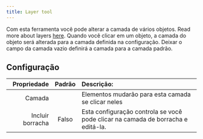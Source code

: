 ```yaml
---
title: Layer tool
---
```


Com esta ferramenta você pode alterar a camada de vários objetos. Read more about layers [here](../layers.md).
Quando você clicar em um objeto, a camada do objeto será alterada para a camada definida na configuração. Deixar o campo da camada vazio definirá a camada para a camada padrão.

## Configuração

|      Propriedade | Padrão | Descrição:                                                                       |
| ---------------: | :----: | :----------------------------------------------------------------------------------------------- |
|           Camada |        | Elementos mudarão para esta camada se clicar neles                                               |
| Incluir borracha |  Falso | Esta configuração controla se você pode clicar na camada de borracha e editá-la. |
